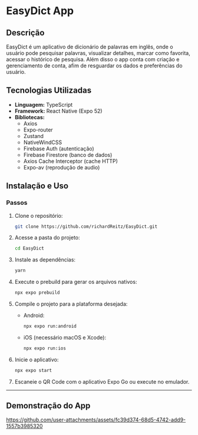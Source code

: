 # EasyDict App

## Descrição
EasyDict é um aplicativo de dicionário de palavras em inglês, onde o usuário pode pesquisar palavras, visualizar detalhes, marcar como favorita, acessar o histórico de pesquisa.
Além disso o app conta com criação e gerenciamento de conta, afim de resguardar os dados e preferências do usuário.

## Tecnologias Utilizadas
- **Linguagem:** TypeScript
- **Framework:** React Native (Expo 52)
- **Bibliotecas:**
  - Axios
  - Expo-router
  - Zustand
  - NativeWindCSS
  - Firebase Auth (autenticação)
  - Firebase Firestore (banco de dados)
  - Axios Cache Interceptor (cache HTTP)
  - Expo-av (reprodução de audio)

## Instalação e Uso

### Passos
1. Clone o repositório:
   ```sh
   git clone https://github.com/richardReitz/EasyDict.git
   ```

2. Acesse a pasta do projeto:
   ```sh
   cd EasyDict
   ```

3. Instale as dependências:
   ```sh
   yarn
   ```
   
5. Execute o prebuild para gerar os arquivos nativos:
   ```sh
   npx expo prebuild
   ```

6. Compile o projeto para a plataforma desejada:
   - Android:
     ```sh
     npx expo run:android
     ```
   - iOS (necessário macOS e Xcode):
     ```sh
     npx expo run:ios
     ```

7. Inicie o aplicativo:
   ```sh
   npx expo start
   ```

8. Escaneie o QR Code com o aplicativo Expo Go ou execute no emulador.
   
----

## Demonstração do App

https://github.com/user-attachments/assets/fc39d374-68d5-4742-add9-1557b3985320



